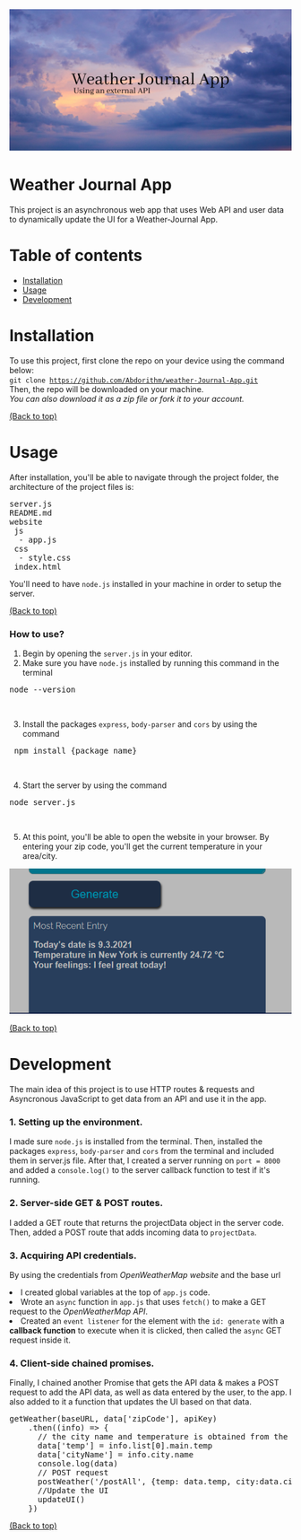 ![A cool banner!](Assets/banner.png "banner")

# Weather Journal App

This project is an asynchronous web app that uses Web API and user data to dynamically update the UI for a Weather-Journal App.

# Table of contents

- [Installation](#installation)
- [Usage](#usage)
- [Development](#development)


# Installation

To use this project, first clone the repo on your device using the command below:<br>
<code>git clone https://github.com/Abdorithm/weather-Journal-App.git</code><br>
Then, the repo will be downloaded on your machine. <br>
<em>You can also download it as a zip file or fork it to your account.</em>

[(Back to top)](#table-of-contents)

# Usage

After installation, you'll be able to navigate through the project folder, the architecture of the project files is:<br>
<pre>
server.js
README.md
website
 js
  - app.js
 css
  - style.css
 index.html
</pre>
You'll need to have <code>node.js</code> installed in your machine in order to setup the server.

[(Back to top)](#table-of-contents)

### How to use?

1. Begin by opening the <code>server.js</code> in your editor.<br>
2. Make sure you have <code>node.js</code> installed by running this command in the terminal
<pre>node --version</pre><br>
3. Install the packages <code>express</code>, <code>body-parser</code> and <code>cors</code> by using the command
<pre> npm install {package_name}</pre><br>
4. Start the server by using the command
<pre>node server.js</pre><br>
5. At this point, you'll be able to open the website in your browser. By entering your zip code, you'll get the current temperature in your area/city.

![display from the app](Assets/capture1.PNG "an inside capture")

[(Back to top)](#table-of-contents)

# Development

The main idea of this project is to use HTTP routes & requests and Asyncronous JavaScript to get data from an API and use it in the app.<br>

### 1. Setting up the environment. <br>
I made sure <code>node.js</code> is installed from the terminal. Then, installed the packages <code>express</code>, <code>body-parser</code> and <code>cors</code> from the terminal and included them in server.js file.
After that, I created a server running on <code>port = 8000</code> and added a <code>console.log()</code> to the server callback function to test if it's running.

### 2. Server-side GET & POST routes. <br>
I added a GET route that returns the projectData object in the server code. Then, added a POST route that adds incoming data to <code>projectData</code>.

### 3. Acquiring API credentials. <br>
By using the credentials from <em>OpenWeatherMap website</em> and the base url 
<li>I created global variables at the top of <code>app.js</code> code.
<li>Wrote an <code>async</code> function in <code>app.js</code> that uses <code>fetch()</code> to make a GET request to the <em>OpenWeatherMap API</em>.
<li>Created an <code>event listener</code> for the element with the <code>id: generate</code> with a <strong>callback function</strong> to execute when it is clicked, then called the <code>async</code> GET request inside it.

### 4. Client-side chained promises. <br>
Finally, I chained another Promise that gets the API data & makes a POST request to add the API data, as well as data entered by the user, to the app. I also added to it a function that updates the UI based on that data.
<pre>
getWeather(baseURL, data['zipCode'], apiKey)
    .then((info) => {
      // the city name and temperature is obtained from the API
      data['temp'] = info.list[0].main.temp 
      data['cityName'] = info.city.name 
      console.log(data)
      // POST request
      postWeather('/postAll', {temp: data.temp, city:data.cityName, date: data.date, feel:data.feelings})
      //Update the UI
      updateUI()
    })
</pre>

[(Back to top)](#table-of-contents)

